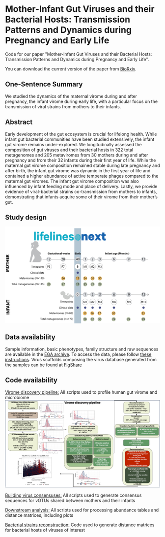 # Mother-Infant Gut Viruses and their Bacterial Hosts: Transmission Patterns and Dynamics during Pregnancy and Early Life

Code for our paper "Mother-Infant Gut Viruses and their Bacterial Hosts: Transmission Patterns and Dynamics during Pregnancy and Early Life".

You can download the current version of the paper from [BioRxiv](https://doi.org/10.1101/2023.08.21.554108).

## One-Sentence Summary
We studied the dynamics of the maternal virome during and after pregnancy, the infant virome during early life, with a particular focus on the transmission of viral strains from mothers to their infants. 

## Abstract
Early development of the gut ecosystem is crucial for lifelong health. While infant gut bacterial communities have been studied extensively, the infant gut virome remains under-explored. We longitudinally assessed the composition of gut viruses and their bacterial hosts in 322 total metagenomes and 205 metaviromes from 30 mothers during and after pregnancy and from their 32 infants during their first year of life. While the maternal gut virome composition remained stable during late pregnancy and after birth, the infant gut virome was dynamic in the first year of life and contained a higher abundance of active temperate phages compared to the maternal gut viromes. The infant gut virome composition was also influenced by infant feeding mode and place of delivery. Lastly, we provide evidence of viral-bacterial strains co-transmission from mothers to infants, demonstrating that infants acquire some of their virome from their mother’s gut.

## Study design
![](Lifelines_Next_Pilot_FUP_scheme_used_timepoints_NEXT_logo.png)

## Data availability
Sample information, basic phenotypes, family structure and raw sequences are available in the [EGA archive](https://ega-archive.org/studies/EGAS00001005969). To access the data, please follow [these instructions](https://github.com/GRONINGEN-MICROBIOME-CENTRE/Lifelines_NEXT/blob/main/NEXT_pilot_microbial_transmission_mother_infant/Data_Access_EGA.md).
Virus scaffolds composing the virus database generated from the samples can be found at [FigShare](https://doi.org/10.6084/m9.figshare.23926593)

## Code availability
[Virome discovery pipeline:](https://github.com/GRONINGEN-MICROBIOME-CENTRE/Lifelines_NEXT/tree/main/NEXT_pilot_microbial_transmission_mother_infant/Virome_discovery)
All scripts used to profile human gut virome and microbiome
![](Virome_discovery/VirusDiscovery_scheme.png)



[Building virus consensuses:](https://github.com/GRONINGEN-MICROBIOME-CENTRE/Lifelines_NEXT/tree/main/NEXT_pilot_microbial_transmission_mother_infant/Viral_alignments)
All scripts used to generate consensus sequences for vOTUs shared between mothers and their infants

[Downstream analysis:](https://github.com/GRONINGEN-MICROBIOME-CENTRE/Lifelines_NEXT/tree/main/NEXT_pilot_microbial_transmission_mother_infant/Downstream_analysis)
All scripts used for processing abundance tables and distance matrices, including plots

[Bacterial strains reconstruction:](https://github.com/GRONINGEN-MICROBIOME-CENTRE/Lifelines_NEXT/blob/main/NEXT_pilot_microbial_transmission_mother_infant/bacterial_strain_transmission_Strainphlan_4)
Code used to generate distance matrices for bacterial hosts of viruses of interest
